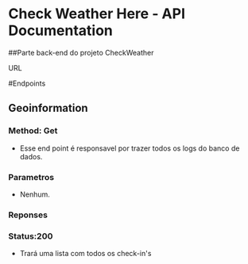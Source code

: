 # Check Weather Here - API Documentation
##Parte back-end do projeto CheckWeather

URL

#Endpoints

## Geoinformation
### Method: Get
- Esse end point é responsavel por trazer todos os logs do banco de dados.

### Parametros
- Nenhum.

### Reponses
### Status:200

- Trará uma lista com todos os check-in's
